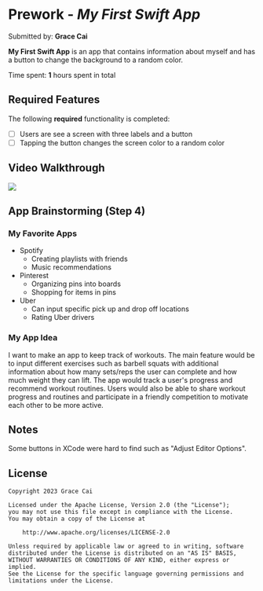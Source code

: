 # Prework - *My First Swift App*

Submitted by: **Grace Cai**

**My First Swift App** is an app that contains information about myself and has a button to change the background to a random color.

Time spent: **1** hours spent in total

## Required Features

The following **required** functionality is completed:

- [ ] Users are see a screen with three labels and a button
- [ ] Tapping the button changes the screen color to a random color
 
## Video Walkthrough

![](https://imgur.com/a/XbEgt2T)

## App Brainstorming (Step 4)
### My Favorite Apps
- Spotify
    - Creating playlists with friends
    - Music recommendations
- Pinterest
    - Organizing pins into boards
    - Shopping for items in pins
- Uber
    - Can input specific pick up and drop off locations
    - Rating Uber drivers
### My App Idea
I want to make an app to keep track of  workouts. The main feature would be to input different exercises such as barbell squats with additional information about how many sets/reps the user can complete and how much weight they can lift. The app would track a user's progress and recommend workout routines. Users would also be able to share workout progress and routines and participate in a friendly competition to motivate each other to be more active.
## Notes

Some buttons in XCode were hard to find such as "Adjust Editor Options".

## License

    Copyright 2023 Grace Cai

    Licensed under the Apache License, Version 2.0 (the "License");
    you may not use this file except in compliance with the License.
    You may obtain a copy of the License at

        http://www.apache.org/licenses/LICENSE-2.0

    Unless required by applicable law or agreed to in writing, software
    distributed under the License is distributed on an "AS IS" BASIS,
    WITHOUT WARRANTIES OR CONDITIONS OF ANY KIND, either express or implied.
    See the License for the specific language governing permissions and
    limitations under the License.
